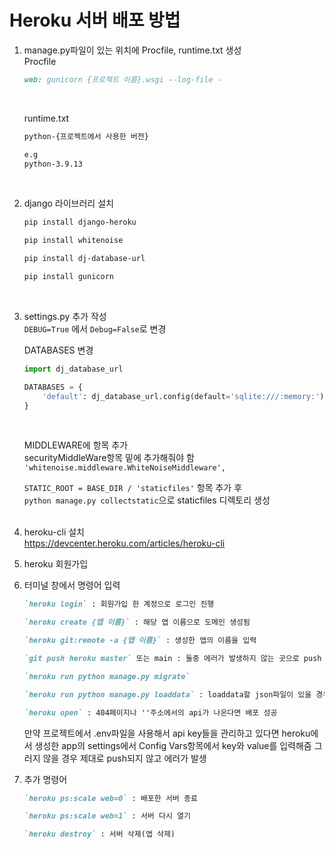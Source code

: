 # Heroku 서버 배포 방법

1. manage.py파일이 있는 위치에 Procfile, runtime.txt 생성<br>
    Procfile
    ```markdown
    web: gunicorn {프로젝트 이름}.wsgi --log-file -
    ```

    <br>

    runtime.txt
    ```markdown
    python-{프로젝트에서 사용한 버전}

    e.g
    python-3.9.13
    ```

    <br>


2. django 라이브러리 설치
    ```bash
    pip install django-heroku

    pip install whitenoise

    pip install dj-database-url

    pip install gunicorn
    ```
    <br>

3. settings.py 추가 작성<br>
    `DEBUG=True` 에서 `Debug=False`로 변경<br>

    DATABASES 변경
    ```python
    import dj_database_url

    DATABASES = {
        'default': dj_database_url.config(default='sqlite:///:memory:')
    }
    ```

    <br>

    MIDDLEWARE에 항목 추가<br>
    securityMiddleWare항목 밑에 추가해줘야 함
    `'whitenoise.middleware.WhiteNoiseMiddleware',`
    <br>

    `STATIC_ROOT = BASE_DIR / 'staticfiles'` 항목 추가 후<br>
    `python manage.py collectstatic`으로 staticfiles 디렉토리 생성<br>
    <br>

4. heroku-cli 설치<br>
    <https://devcenter.heroku.com/articles/heroku-cli>
    <br>

5. heroku 회원가입<br>

6. 터미널 창에서 명령어 입력<br>
    ```markdown
    `heroku login` : 회원가입 한 계정으로 로그인 진행

    `heroku create {앱 이름}` : 해당 앱 이름으로 도메인 생성됨

    `heroku git:remote -a {앱 이름}` : 생성한 앱의 이름을 입력

    `git push heroku master` 또는 main : 둘중 에러가 발생하지 않는 곳으로 push

    `heroku run python manage.py migrate`

    `heroku run python manage.py loaddata` : loaddata할 json파일이 있을 경우 진행

    `heroku open` : 404페이지나 ''주소에서의 api가 나온다면 배포 성공
    ```

    만약 프로젝트에서 .env파일을 사용해서 api key들을 관리하고 있다면
    heroku에서 생성한 app의 settings에서 Config Vars항목에서 key와 value를 입력해줌
    그러지 않을 경우 제대로 push되지 않고 에러가 발생
    <br>

7. 추가 명령어<br>
    ```markdown
    `heroku ps:scale web=0` : 배포한 서버 종료

    `heroku ps:scale web=1` : 서버 다시 열기

    `heroku destroy` : 서버 삭제(앱 삭제)
    ```